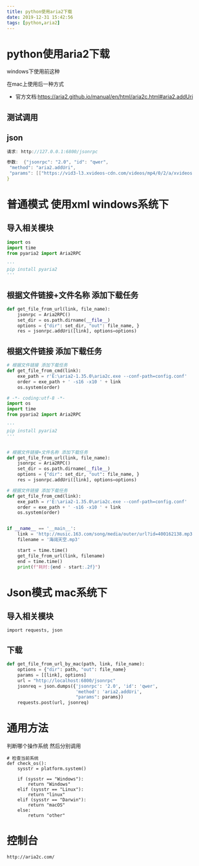 ```yaml
---
title: python使用aria2下载
date: 2019-12-31 15:42:56
tags: [python,aria2]
---
```


# python使用aria2下载

windows下使用前这种

在mac上使用后一种方式

* 官方文档:https://aria2.github.io/manual/en/html/aria2c.html#aria2.addUri



## 测试调用

## json

```h
请求: http://127.0.0.1:6800/jsonrpc

参数:  {"jsonrpc": "2.0", "id": "qwer",
 "method": "aria2.addUri",
 "params": [["https://vid3-l3.xvideos-cdn.com/videos/mp4/0/2/a/xvideos.com_02a33f4c76ec22df0ddefd1b35b2058a.mp4?e=1577905289&ri=1024&rs=85&h=a57452223c3a35de1c015d1955ad745a"],{"out":"1.mp4" ,"dir":"/Users/cat/Downloads/"}]
}
```



# 普通模式 使用xml   windows系统下

## 导入相关模块

```python
import os
import time
from pyaria2 import Aria2RPC

'''
pip install pyaria2
'''
```

## 根据文件链接+文件名称 添加下载任务

```python
def get_file_from_url(link, file_name):
    jsonrpc = Aria2RPC()
    set_dir = os.path.dirname(__file__)
    options = {"dir": set_dir, "out": file_name, }
    res = jsonrpc.addUri([link], options=options)
```

## 根据文件链接 添加下载任务

```python
# 根据文件链接 添加下载任务
def get_file_from_cmd(link):
    exe_path = r'E:\aria2-1.35.0\aria2c.exe --conf-path=config.conf'
    order = exe_path + ' -s16 -x10 ' + link
    os.system(order)
```

<!--more-->

```python
# -*- coding:utf-8 -*-
import os
import time
from pyaria2 import Aria2RPC

'''
pip install pyaria2
'''


# 根据文件链接+文件名称 添加下载任务
def get_file_from_url(link, file_name):
    jsonrpc = Aria2RPC()
    set_dir = os.path.dirname(__file__)
    options = {"dir": set_dir, "out": file_name, }
    res = jsonrpc.addUri([link], options=options)

# 根据文件链接 添加下载任务
def get_file_from_cmd(link):
    exe_path = r'E:\aria2-1.35.0\aria2c.exe --conf-path=config.conf'
    order = exe_path + ' -s16 -x10 ' + link
    os.system(order)


if __name__ == '__main__':
    link = 'http://music.163.com/song/media/outer/url?id=400162138.mp3'
    filename = '海阔天空.mp3'

    start = time.time()
    get_file_from_url(link, filename)
    end = time.time()
    print(f"耗时:{end - start:.2f}")

```

# Json模式   mac系统下

## 导入相关模块

```
import requests, json
```

## 下载

```python
def get_file_from_url_by_mac(path, link, file_name):
    options = {"dir": path, "out": file_name}
    params = [[link], options]
    url = "http://localhost:6800/jsonrpc"
    jsonreq = json.dumps({'jsonrpc': '2.0', 'id': 'qwer',
                          'method': 'aria2.addUri',
                          "params": params})
    requests.post(url, jsonreq)
```



# 通用方法

判断哪个操作系统 然后分别调用

```
# 检查当前系统
def check_os():
    sysstr = platform.system()

    if (sysstr == "Windows"):
        return "Windows"
    elif (sysstr == "Linux"):
        return "linux"
    elif (sysstr == "Darwin"):
        return "macOS"
    else:
        return "other"

```



# 控制台

```
http://aria2c.com/
```

